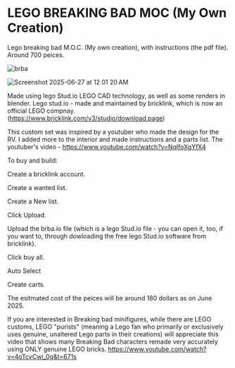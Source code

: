 # LEGO BREAKING BAD MOC (My Own Creation) 
Lego breaking bad M.O.C. (My own creation), with instructions (the pdf file). Around 700 peices. 

![brba](https://github.com/user-attachments/assets/d2bad470-7ae1-47ae-9f44-619e575454ac)

![Screenshot 2025-06-27 at 12 01 20 AM](https://github.com/user-attachments/assets/adcbba86-584e-4bd5-9a4a-02fa43170fad)


Made using lego Stud.io LEGO CAD technology, as well as some renders in blender. 
Lego stud.io - made and maintained by bricklink, which is now an official LEGO compnay. (https://www.bricklink.com/v3/studio/download.page)

This custom set was inspired by a youtuber who made the design for the RV. I added more to the interior and made instructions and a parts list.
The youtuber's video - https://www.youtube.com/watch?v=NqlfoXgYfX4

To buy and build:

Create a bricklink account.

Create a wanted list.

Create a New list.

Click Upload.

Upload the brba.io file (which is a lego Stud.io file - you can open it, too, if you want to, through dowloading the free lego Stud.io software from bricklink).

Click buy all.

Auto Select

Create carts. 

The esitmated cost of the peices will be around 180 dollars as on June 2025. 

If you are interested in Breaking bad minifigures, while there are LEGO customs, LEGO "purists" (meaning a Lego fan who primarily or exclusively uses genuine, unaltered Lego parts in their creations) will appreciate this video that shows many Breaking Bad characters remade very accurately using ONLY genuine LEGO bricks. https://www.youtube.com/watch?v=4oTcvCwi_0g&t=671s
